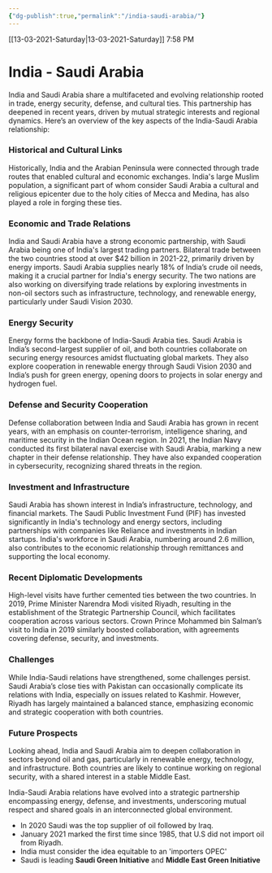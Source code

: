 ```yaml
---
{"dg-publish":true,"permalink":"/india-saudi-arabia/"}
---
```


[[13-03-2021-Saturday\|13-03-2021-Saturday]]  7:58 PM

# India - Saudi Arabia
India and Saudi Arabia share a multifaceted and evolving relationship rooted in trade, energy security, defense, and cultural ties. This partnership has deepened in recent years, driven by mutual strategic interests and regional dynamics. Here’s an overview of the key aspects of the India-Saudi Arabia relationship:

### Historical and Cultural Links

Historically, India and the Arabian Peninsula were connected through trade routes that enabled cultural and economic exchanges. India's large Muslim population, a significant part of whom consider Saudi Arabia a cultural and religious epicenter due to the holy cities of Mecca and Medina, has also played a role in forging these ties.

### Economic and Trade Relations

India and Saudi Arabia have a strong economic partnership, with Saudi Arabia being one of India's largest trading partners. Bilateral trade between the two countries stood at over $42 billion in 2021-22, primarily driven by energy imports. Saudi Arabia supplies nearly 18% of India’s crude oil needs, making it a crucial partner for India's energy security. The two nations are also working on diversifying trade relations by exploring investments in non-oil sectors such as infrastructure, technology, and renewable energy, particularly under Saudi Vision 2030.

### Energy Security

Energy forms the backbone of India-Saudi Arabia ties. Saudi Arabia is India’s second-largest supplier of oil, and both countries collaborate on securing energy resources amidst fluctuating global markets. They also explore cooperation in renewable energy through Saudi Vision 2030 and India’s push for green energy, opening doors to projects in solar energy and hydrogen fuel.

### Defense and Security Cooperation

Defense collaboration between India and Saudi Arabia has grown in recent years, with an emphasis on counter-terrorism, intelligence sharing, and maritime security in the Indian Ocean region. In 2021, the Indian Navy conducted its first bilateral naval exercise with Saudi Arabia, marking a new chapter in their defense relationship. They have also expanded cooperation in cybersecurity, recognizing shared threats in the region.

### Investment and Infrastructure

Saudi Arabia has shown interest in India’s infrastructure, technology, and financial markets. The Saudi Public Investment Fund (PIF) has invested significantly in India's technology and energy sectors, including partnerships with companies like Reliance and investments in Indian startups. India's workforce in Saudi Arabia, numbering around 2.6 million, also contributes to the economic relationship through remittances and supporting the local economy.

### Recent Diplomatic Developments

High-level visits have further cemented ties between the two countries. In 2019, Prime Minister Narendra Modi visited Riyadh, resulting in the establishment of the Strategic Partnership Council, which facilitates cooperation across various sectors. Crown Prince Mohammed bin Salman’s visit to India in 2019 similarly boosted collaboration, with agreements covering defense, security, and investments.

### Challenges

While India-Saudi relations have strengthened, some challenges persist. Saudi Arabia’s close ties with Pakistan can occasionally complicate its relations with India, especially on issues related to Kashmir. However, Riyadh has largely maintained a balanced stance, emphasizing economic and strategic cooperation with both countries.

### Future Prospects

Looking ahead, India and Saudi Arabia aim to deepen collaboration in sectors beyond oil and gas, particularly in renewable energy, technology, and infrastructure. Both countries are likely to continue working on regional security, with a shared interest in a stable Middle East.

India-Saudi Arabia relations have evolved into a strategic partnership encompassing energy, defense, and investments, underscoring mutual respect and shared goals in an interconnected global environment.

- In 2020 Saudi was the top supplier of oil followed by Iraq.
- January 2021 marked the first time since 1985, that U.S did not import oil from Riyadh.
- India must consider the idea equitable to an 'importers OPEC'
- Saudi is leading **Saudi Green Initiative** and **Middle East Green Initiative**